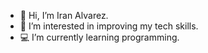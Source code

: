 - 👋 Hi, I’m Iran Alvarez.
- 👀 I’m interested in improving my tech skills.
- 💻 I’m currently learning programming.


<!---
iranalvarez27/iranalvarez27 is a ✨ special ✨ repository because its `README.md` (this file) appears on your GitHub profile.
You can click the Preview link to take a look at your changes.
--->
